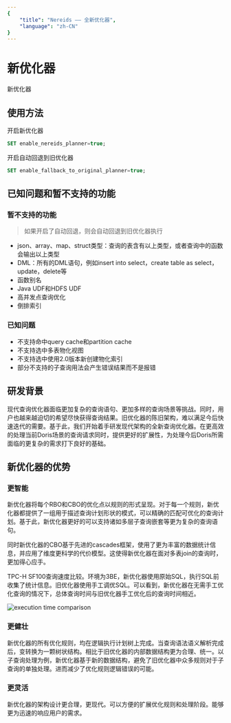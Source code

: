 ```yaml
---
{
    "title": "Nereids —— 全新优化器",
    "language": "zh-CN"
}
---
```


<!-- 
Licensed to the Apache Software Foundation (ASF) under one
or more contributor license agreements.  See the NOTICE file
distributed with this work for additional information
regarding copyright ownership.  The ASF licenses this file
to you under the Apache License, Version 2.0 (the
"License"); you may not use this file except in compliance
with the License.  You may obtain a copy of the License at

  http://www.apache.org/licenses/LICENSE-2.0

Unless required by applicable law or agreed to in writing,
software distributed under the License is distributed on an
"AS IS" BASIS, WITHOUT WARRANTIES OR CONDITIONS OF ANY
KIND, either express or implied.  See the License for the
specific language governing permissions and limitations
under the License.
-->

# 新优化器

<version since="dev">

新优化器

</version>

## 使用方法

开启新优化器

```sql
SET enable_nereids_planner=true;
```

开启自动回退到旧优化器

```sql
SET enable_fallback_to_original_planner=true;
```

## 已知问题和暂不支持的功能

### 暂不支持的功能

> 如果开启了自动回退，则会自动回退到旧优化器执行

- json、array、map、struct类型：查询的表含有以上类型，或者查询中的函数会输出以上类型
- DML：所有的DML语句，例如insert into select，create table as select，update，delete等
- 函数别名
- Java UDF和HDFS UDF
- 高并发点查询优化
- 倒排索引

### 已知问题

- 不支持命中query cache和partition cache
- 不支持选中多表物化视图
- 不支持选中使用2.0版本新创建物化索引
- 部分不支持的子查询用法会产生错误结果而不是报错

## 研发背景

现代查询优化器面临更加复杂的查询语句、更加多样的查询场景等挑战。同时，用户也越来越迫切的希望尽快获得查询结果。旧优化器的陈旧架构，难以满足今后快速迭代的需要。基于此，我们开始着手研发现代架构的全新查询优化器。在更高效的处理当前Doris场景的查询请求同时，提供更好的扩展性，为处理今后Doris所需面临的更复杂的需求打下良好的基础。

## 新优化器的优势

### 更智能

新优化器将每个RBO和CBO的优化点以规则的形式呈现。对于每一个规则，新优化器都提供了一组用于描述查询计划形状的模式，可以精确的匹配可优化的查询计划。基于此，新优化器更好的可以支持诸如多层子查询嵌套等更为复杂的查询语句。

同时新优化器的CBO基于先进的cascades框架，使用了更为丰富的数据统计信息，并应用了维度更科学的代价模型。这使得新优化器在面对多表join的查询时，更加得心应手。

TPC-H SF100查询速度比较。环境为3BE，新优化器使用原始SQL，执行SQL前收集了统计信息。旧优化器使用手工调优SQL。可以看到，新优化器在无需手工优化查询的情况下，总体查询时间与旧优化器手工优化后的查询时间相近。

![execution time comparison](/images/nereids-tpch.png)

### 更健壮

新优化器的所有优化规则，均在逻辑执行计划树上完成。当查询语法语义解析完成后，变转换为一颗树状结构。相比于旧优化器的内部数据结构更为合理、统一。以子查询处理为例，新优化器基于新的数据结构，避免了旧优化器中众多规则对于子查询的单独处理。进而减少了优化规则逻辑错误的可能。

### 更灵活

新优化器的架构设计更合理，更现代。可以方便的扩展优化规则和处理阶段。能够更为迅速的响应用户的需求。

